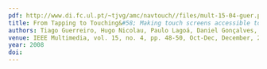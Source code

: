 ```yaml
---
pdf: http://www.di.fc.ul.pt/~tjvg/amc/navtouch//files/mult-15-04-guer.pdf
title: From Tapping to Touching&#58; Making touch screens accessible to blind users
authors: Tiago Guerreiro, Hugo Nicolau, Paulo Lagoá, Daniel Gonçalves, Joaquim Jorge
venue: IEEE Multimedia, vol. 15, no. 4, pp. 48-50, Oct-Dec, December, 2008
year: 2008
doi: 
---
```

